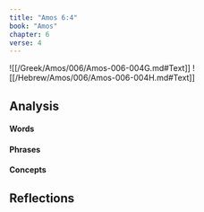 ```yaml
---
title: "Amos 6:4"
book: "Amos"
chapter: 6
verse: 4
---
```

![[/Greek/Amos/006/Amos-006-004G.md#Text]]
![[/Hebrew/Amos/006/Amos-006-004H.md#Text]]

## Analysis

#### Words

#### Phrases

#### Concepts

## Reflections
